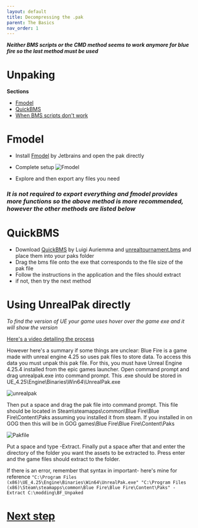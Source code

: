 ```yaml
---
layout: default
title: Decompressing the .pak
parent: The Basics
nav_order: 1
---
```


***Neither BMS scripts or the CMD method seems to work anymore for blue fire so the last method must be used***

# Unpaking 
**Sections**
- [Fmodel](./Unpaking.md#fmodel)
- [QuickBMS](./Unpaking.md#quickbms)
- [When BMS scripts don't work](./Unpaking.md#using-unrealpak-directly)

# Fmodel

- Install [Fmodel](https://fmodel.app/) by Jetbrains and open the pak directly
- Complete setup
![Fmodel](https://user-images.githubusercontent.com/71292624/144013014-43192799-6647-48db-b908-d8519f444246.png)

- Explore and then export any files you need

### *It is not required to export everything and fmodel provides more functions so the above method is more recommended, however the other methods are listed below*

# QuickBMS
- Download [QuickBMS](https://aluigi.altervista.org/papers/quickbms.zip) by Luigi Auriemma and [unrealtournament.bms](https://aluigi.altervista.org/bms/unreal_tournament_4.bms) and place them into your paks folder
- Drag the bms file onto the exe that corresponds to the file size of the pak file
- Follow the instructions in the application and the files should extract
- if not, then try the next method

# Using UnrealPak directly

*To find the version of UE your game uses hover over the game exe and it will show the version*

[Here's a video detailing the process](https://youtu.be/AElxgCRXF64)

However here's a summary if some things are unclear:
Blue Fire is a game made with unreal engine 4.25 so uses pak files to store data. To access this data you must unpak this pak file. For this, you must have Unreal Engine 4.25.4 installed from the epic games launcher.
Open command prompt and drag unrealpak.exe into command prompt. This .exe should be stored in UE_4.25\Engine\Binaries\Win64\UnrealPak.exe

![unrealpak](https://user-images.githubusercontent.com/71292624/144012916-27e3cd6d-3851-472f-a42f-63d72c7a60f8.PNG)

Then put a space and drag the pak file into command prompt. This file should be located in Steam\steamapps\common\Blue Fire\Blue Fire\Content\Paks assuming you installed it from steam. If you installed in on GOG then this will be in GOG games\Blue Fire\Blue Fire\Content\Paks

![Pakfile](https://user-images.githubusercontent.com/71292624/144012957-18158f5b-b9c8-4d09-b778-4d47b248c0d2.PNG)

Put a space and type -Extract. Finally put a space after that and enter the directory of the folder you want the assets to be extracted to. Press enter and the game files should extract to the folder.

If there is an error, remember that syntax in important- here's mine for reference
`"C:\Program Files (x86)\UE_4.25\Engine\Binaries\Win64\UnrealPak.exe" "C:\Program Files (x86)\Steam\steamapps\common\Blue Fire\Blue Fire\Content\Paks" -Extract C:\modding\BF_Unpaked`

# **[Next step](./UEViewer.md)**
